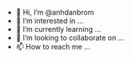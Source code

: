 - 👋 Hi, I’m @anhdanbrom
- 👀 I’m interested in ...
- 🌱 I’m currently learning ...
- 💞️ I’m looking to collaborate on ...
- 📫 How to reach me ...

<!---
anhdanbrom/anhdanbrom is a ✨ special ✨ repository because its `README.md` (this file) appears on your GitHub profile.
You can click the Preview link to take a look at your changes.
--->
